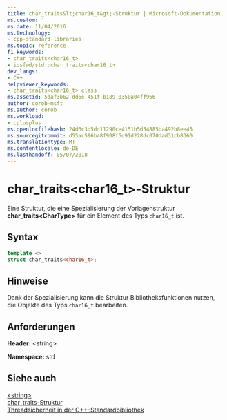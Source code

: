 ```yaml
---
title: char_traits&lt;char16_t&gt;-Struktur | Microsoft-Dokumentation
ms.custom: ''
ms.date: 11/04/2016
ms.technology:
- cpp-standard-libraries
ms.topic: reference
f1_keywords:
- char_traits<char16_t>
- iosfwd/std::char_traits<char16_t>
dev_langs:
- C++
helpviewer_keywords:
- char_traits<char16_t> class
ms.assetid: 5daf3b62-dd6e-451f-b189-0350a04ff966
author: corob-msft
ms.author: corob
ms.workload:
- cplusplus
ms.openlocfilehash: 24d6c3d5dd11290ce4151b5d54885ba492b8ee45
ms.sourcegitcommit: d55ac596ba8f908f5d91d228dc070dad31cb8360
ms.translationtype: MT
ms.contentlocale: de-DE
ms.lasthandoff: 05/07/2018
---
```

# <a name="chartraitsltchar16tgt-struct"></a>char_traits&lt;char16_t&gt;-Struktur

Eine Struktur, die eine Spezialisierung der Vorlagenstruktur **char_traits\<CharType>** für ein Element des Typs `char16_t` ist.

## <a name="syntax"></a>Syntax

```cpp
template <>
struct char_traits<char16_t>;
```

## <a name="remarks"></a>Hinweise

Dank der Spezialisierung kann die Struktur Bibliotheksfunktionen nutzen, die Objekte des Typs `char16_t` bearbeiten.

## <a name="requirements"></a>Anforderungen

**Header:** \<string>

**Namespace:** std

## <a name="see-also"></a>Siehe auch

[\<string>](../standard-library/string.md)<br/>
[char_traits-Struktur](../standard-library/char-traits-struct.md)<br/>
[Threadsicherheit in der C++-Standardbibliothek](../standard-library/thread-safety-in-the-cpp-standard-library.md)<br/>
